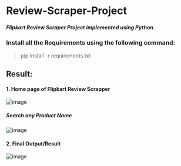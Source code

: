 # Review-Scraper-Project
##### Flipkart Review Scraper Project implemented using Python.

### Install all the Requirements using the following command:
> pip install -r requirements.txt

## Result:
#### 1. Home page of Flipkart Review Scrapper

![image](https://user-images.githubusercontent.com/69152112/221212187-1d8a72c1-1895-4678-a456-d633b953434d.png)

##### Search any Product Name 
![image](https://user-images.githubusercontent.com/69152112/221212398-b3b03bc8-cd8d-44f4-9860-3bdb07868e49.png)

#### 2. Final Output/Result

![image](https://user-images.githubusercontent.com/69152112/221212662-5559d06d-2237-4e22-a135-5fdf06a0984c.png)

